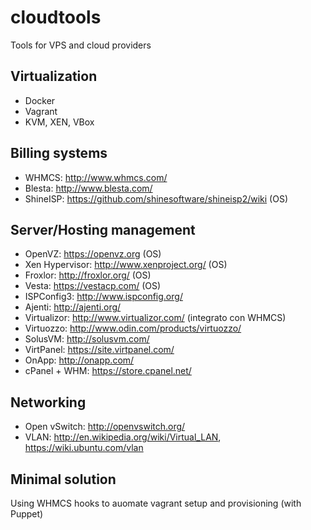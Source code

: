 # cloudtools
Tools for VPS and cloud providers

## Virtualization
* Docker
* Vagrant
* KVM, XEN, VBox

## Billing systems
* WHMCS: http://www.whmcs.com/
* Blesta: http://www.blesta.com/
* ShineISP: https://github.com/shinesoftware/shineisp2/wiki (OS)

## Server/Hosting management
* OpenVZ: https://openvz.org (OS)
* Xen Hypervisor: http://www.xenproject.org/ (OS)
* Froxlor: http://froxlor.org/ (OS)
* Vesta: https://vestacp.com/ (OS)
* ISPConfig3: http://www.ispconfig.org/
* Ajenti: http://ajenti.org/
* Virtualizor: http://www.virtualizor.com/ (integrato con WHMCS)
* Virtuozzo: http://www.odin.com/products/virtuozzo/
* SolusVM: http://solusvm.com/
* VirtPanel: https://site.virtpanel.com/
* OnApp: http://onapp.com/
* cPanel + WHM: https://store.cpanel.net/

## Networking
* Open vSwitch: http://openvswitch.org/
* VLAN: http://en.wikipedia.org/wiki/Virtual_LAN, https://wiki.ubuntu.com/vlan

## Minimal solution
Using WHMCS hooks to auomate vagrant setup and provisioning (with Puppet)
